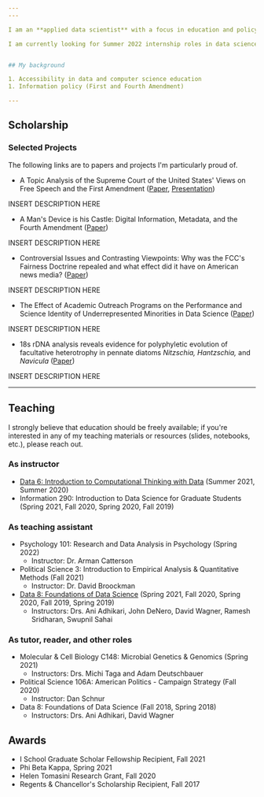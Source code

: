 ```yaml
---
---

I am an **applied data scientist** with a focus in education and policy. My background is in STEM education and law, and I graduated in 2021 with a B.S. in Microbial Biology and a B.A. in Media Studies, also from the University of California, Berkeley.

I am currently looking for Summer 2022 internship roles in data science or data analytics. If you think I'd be a good fit for your organization, you can reach out to me at **castro.ian@berkeley.edu** or through [Linkedin](https://www.linkedin.com/in/hans-k-castro/).


## My background

1. Accessibility in data and computer science education
1. Information policy (First and Fourth Amendment)

---
```

## Scholarship

### Selected Projects

The following links are to papers and projects I'm particularly proud of.

- A Topic Analysis of the Supreme Court of the United States' Views on Free Speech and the First Amendment ([Paper](https://drive.google.com/file/d/1WymAStgsM1_wx_AFZua8KMaoFoQmfeRl/view?usp=sharing), [Presentation](https://docs.google.com/presentation/d/1edgeqrSJxEVk_LvL2ZnKop5Zn4jvxjaRQuGCP9p8MRI/edit?usp=sharing))

INSERT DESCRIPTION HERE

- A Man's Device is his Castle: Digital Information, Metadata, and the Fourth Amendment ([Paper](https://drive.google.com/file/d/1IXcbLmydJD7hZr2xmphZnzlIA1jM1Tgw/view?usp=sharing))

INSERT DESCRIPTION HERE

- Controversial Issues and Contrasting Viewpoints: Why was the FCC's Fairness Doctrine repealed and what effect did it have on American news media? ([Paper](https://drive.google.com/file/d/1nDEE0Bm0Qv17hwP4HXQ2Ki7zWtDFrThn/view?usp=sharing))

INSERT DESCRIPTION HERE

- The Effect of Academic Outreach Programs on the Performance and Science Identity of Underrepresented Minorities in Data Science ([Paper](https://drive.google.com/file/d/1gQYgFNEnu1BDVYzI6PGFwZUjjX2cIKmE/view?usp=sharing))

INSERT DESCRIPTION HERE

- 18s rDNA analysis reveals evidence for polyphyletic evolution of facultative heterotrophy in pennate diatoms *Nitzschia, Hantzschia,* and *Navicula* ([Paper](https://drive.google.com/file/d/1votZNNwSESaX1QlWmGQOr6X8YYn6w7cR/view?usp=sharing))

INSERT DESCRIPTION HERE

---
## Teaching

I strongly believe that education should be freely available; if you're interested in any of my teaching materials or resources (slides, notebooks, etc.), please reach out.

### As instructor

- [Data 6: Introduction to Computational Thinking with Data](http://data6.org/su21/) (Summer 2021, Summer 2020)
- Information 290: Introduction to Data Science for Graduate Students (Spring 2021, Fall 2020, Spring 2020, Fall 2019)

### As teaching assistant

- Psychology 101: Research and Data Analysis in Psychology (Spring 2022)
  - Instructor: Dr. Arman Catterson
- Political Science 3: Introduction to Empirical Analysis & Quantitative Methods (Fall 2021)
  - Instructor: Dr. David Broockman
- [Data 8: Foundations of Data Science](http://data8.org/) (Spring 2021, Fall 2020, Spring 2020, Fall 2019, Spring 2019)
  - Instructors: Drs. Ani Adhikari, John DeNero, David Wagner, Ramesh Sridharan, Swupnil Sahai

### As tutor, reader, and other roles

- Molecular & Cell Biology C148: Microbial Genetics & Genomics (Spring 2021)
  - Instructors: Drs. Michi Taga and Adam Deutschbauer
- Political Science 106A: American Politics - Campaign Strategy (Fall 2020)
  - Instructor: Dan Schnur
- Data 8: Foundations of Data Science (Fall 2018, Spring 2018)
  - Instructors: Drs. Ani Adhikari, David Wagner


## Awards
- I School Graduate Scholar Fellowship Recipient, Fall 2021
- Phi Beta Kappa, Spring 2021
- Helen Tomasini Research Grant, Fall 2020
- Regents & Chancellor's Scholarship Recipient, Fall 2017
